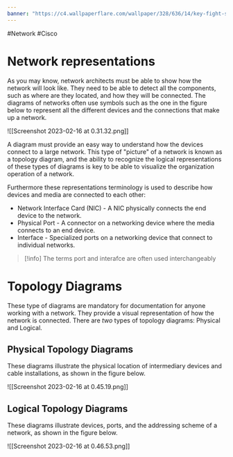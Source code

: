 ```yaml
---
banner: "https://c4.wallpaperflare.com/wallpaper/328/636/14/key-fight-silver-accessory-wallpaper-preview.jpg"
---
```


#Network #Cisco 

# Network representations

As you may know, network architects must be able to show how the network will look like. They need to be able to detect all the components, such as where are they located, and how they will be connected. The diagrams of networks often use symbols such as the one in the figure below to represent all the different devices and the connections that make up a network.

![[Screenshot 2023-02-16 at 0.31.32.png]]

A diagram must provide an easy way to understand how the devices connect to a large network. This type of "picture" of a network is known as a topology diagram, and the ability to recognize the logical representations of these types of diagrams is key to be able to visualize the organization operation of a network.

Furthermore these representations terminology is used to describe how devices and media are connected to each other:

* Network Interface Card (NIC) - A NIC  physically connects the end device to the network.
* Physical Port -  A connector on a networking device  where the media connects to an end device.
* Interface - Specialized ports on a networking device that connect to individual networks.

> [!info] The terms port and interafce are often used interchangeably


# Topology Diagrams

These type of diagrams are mandatory for documentation for anyone working with a network. They provide a visual representation of how the network is connected. There are *two* types of topology diagrams: Physical and Logical.

## Physical Topology Diagrams 

These diagrams illustrate the physical location of intermediary devices and cable installations, as shown in the figure below.

![[Screenshot 2023-02-16 at 0.45.19.png]]

## Logical Topology Diagrams

These diagrams illustrate devices, ports, and the addressing scheme of a network, as shown in the figure below.

![[Screenshot 2023-02-16 at 0.46.53.png]]

